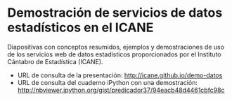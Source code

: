 # Demostración de servicios de datos estadísticos en el ICANE

Diapositivas con conceptos resumidos, ejemplos y demostraciones de uso de los servicios web de datos estadísticos proporcionados por el Instituto Cántabro de Estadística (ICANE).

- URL de consulta de la presentación: http://icane.github.io/demo-datos
- URL de consulta del cuaderno iPython con una demostración: http://nbviewer.ipython.org/gist/predicador37/94eacb48d4461cbfc98c
